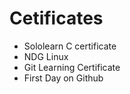 # Cetificates
* Sololearn C certificate
* NDG Linux
* Git Learning Certificate
* First Day on Github
